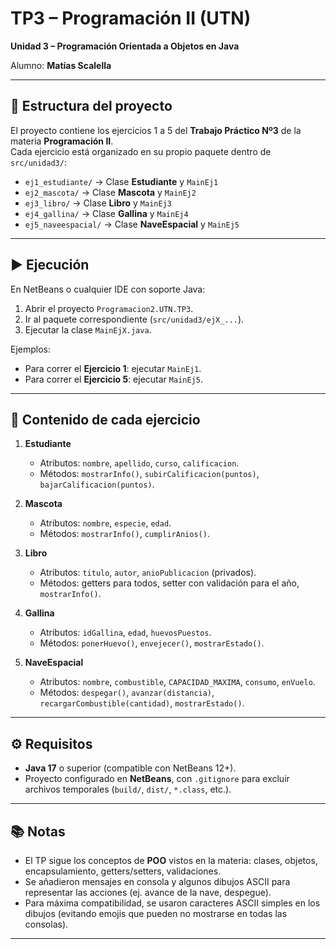 # TP3 – Programación II (UTN)  
**Unidad 3 – Programación Orientada a Objetos en Java**

Alumno: **Matías Scalella**

---

## 📂 Estructura del proyecto

El proyecto contiene los ejercicios 1 a 5 del **Trabajo Práctico Nº3** de la materia **Programación II**.  
Cada ejercicio está organizado en su propio paquete dentro de `src/unidad3/`:

- `ej1_estudiante/` → Clase **Estudiante** y `MainEj1`
- `ej2_mascota/` → Clase **Mascota** y `MainEj2`
- `ej3_libro/` → Clase **Libro** y `MainEj3`
- `ej4_gallina/` → Clase **Gallina** y `MainEj4`
- `ej5_naveespacial/` → Clase **NaveEspacial** y `MainEj5`

---

## ▶️ Ejecución

En NetBeans o cualquier IDE con soporte Java:

1. Abrir el proyecto `Programacion2.UTN.TP3`.
2. Ir al paquete correspondiente (`src/unidad3/ejX_...`).
3. Ejecutar la clase `MainEjX.java`.

Ejemplos:
- Para correr el **Ejercicio 1**: ejecutar `MainEj1`.
- Para correr el **Ejercicio 5**: ejecutar `MainEj5`.

---

## 📌 Contenido de cada ejercicio

1. **Estudiante**  
   - Atributos: `nombre`, `apellido`, `curso`, `calificacion`.  
   - Métodos: `mostrarInfo()`, `subirCalificacion(puntos)`, `bajarCalificacion(puntos)`.  

2. **Mascota**  
   - Atributos: `nombre`, `especie`, `edad`.  
   - Métodos: `mostrarInfo()`, `cumplirAnios()`.  

3. **Libro**  
   - Atributos: `titulo`, `autor`, `anioPublicacion` (privados).  
   - Métodos: getters para todos, setter con validación para el año, `mostrarInfo()`.  

4. **Gallina**  
   - Atributos: `idGallina`, `edad`, `huevosPuestos`.  
   - Métodos: `ponerHuevo()`, `envejecer()`, `mostrarEstado()`.  

5. **NaveEspacial**  
   - Atributos: `nombre`, `combustible`, `CAPACIDAD_MAXIMA`, `consumo`, `enVuelo`.  
   - Métodos: `despegar()`, `avanzar(distancia)`, `recargarCombustible(cantidad)`, `mostrarEstado()`.  

---

## ⚙️ Requisitos

- **Java 17** o superior (compatible con NetBeans 12+).  
- Proyecto configurado en **NetBeans**, con `.gitignore` para excluir archivos temporales (`build/`, `dist/`, `*.class`, etc.).

---

## 📚 Notas

- El TP sigue los conceptos de **POO** vistos en la materia: clases, objetos, encapsulamiento, getters/setters, validaciones.  
- Se añadieron mensajes en consola y algunos dibujos ASCII para representar las acciones (ej. avance de la nave, despegue).  
- Para máxima compatibilidad, se usaron caracteres ASCII simples en los dibujos (evitando emojis que pueden no mostrarse en todas las consolas).

---
